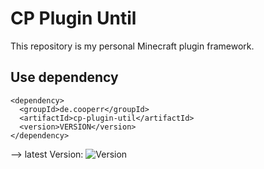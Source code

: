 # CP Plugin Until

This repository is my personal Minecraft plugin framework.

## Use dependency
```
<dependency>
  <groupId>de.cooperr</groupId>
  <artifactId>cp-plugin-util</artifactId>
  <version>VERSION</version>
</dependency>
```
--> latest Version: ![Version](https://img.shields.io/maven-central/v/de.cooperr/cp-plugin-util)
